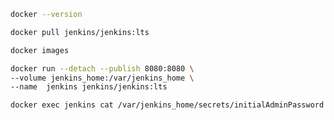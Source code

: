 ```bash
docker --version
```
```bash
docker pull jenkins/jenkins:lts
```
```bash
docker images
```
```bash
docker run --detach --publish 8080:8080 \
--volume jenkins_home:/var/jenkins_home \
--name  jenkins jenkins/jenkins:lts
```
```bash
docker exec jenkins cat /var/jenkins_home/secrets/initialAdminPassword
```